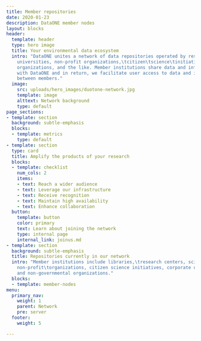 ```yaml
---
title: Member repositories
date: 2020-01-23
description: DataONE member nodes
layout: blocks
header:
  template: header
  type: hero image
  title: Your environmental data ecosystem
  intro: "DataONE unites a network of data repositories operated by research centers,
    universities, non-profit organizations,\tcitizen\tscience\tinitiatives, government\tand\tnon-government
    organizations, and the like. Member institutions share data and infrastructure
    with DataONE and in return, we facilitate user access to data and interoperability
    between members."
  image:
    src: uploads/hero_images/duotone-network.jpg
    template: image
    alttext: Network background
    type: default
page_sections:
- template: section
  background: subtle-emphasis
  blocks:
  - template: metrics
    type: default
- template: section
  type: card
  title: Amplify the products of your research
  blocks:
  - template: checklist
    num_cols: 2
    items:
    - text: Reach a wider audience
    - text: Leverage our infrastructure
    - text: Receive recognition
    - text: Maintain high availability
    - text: Enhance collaboration
  button:
    template: button
    color: primary
    text: Learn about joining the network
    type: internal page
    internal_link: joinus.md
- template: section
  background: subtle-emphasis
  title: Repositories currently in our network
  intro: "Member institutions include libraries,\tresearch centers, scientific consortia,\tuniversities,\tmuseums,
    non-profit\torganizations, citizen science initiatives, corporate divisions and\tgovernmental
    and non-governmental organizations."
  blocks:
  - template: member-nodes
menu:
  primary_nav:
    weight: 1
    parent: Network
    pre: server
  footer:
    weight: 5

---
```

